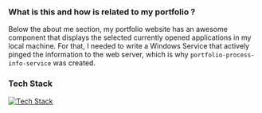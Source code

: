### What is this and how is related to my portfolio ?
Below the about me section, my portfolio website has an awesome component that displays the selected currently opened applications in my local machine. For that, I needed to write a Windows Service that actively pinged the information to the web server, which is why `portfolio-process-info-service` was created.

### Tech Stack
[![Tech Stack](https://skillicons.dev/icons?i=cs,dotnet,windows)]()
